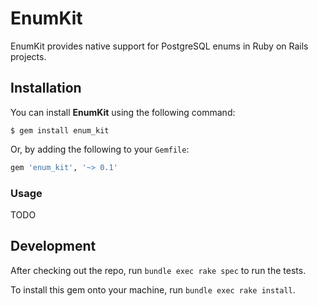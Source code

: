 # EnumKit

EnumKit provides native support for PostgreSQL enums in Ruby on Rails projects.

## Installation

You can install **EnumKit** using the following command:

    $ gem install enum_kit

Or, by adding the following to your `Gemfile`:

```ruby
gem 'enum_kit', '~> 0.1'
```

### Usage

TODO

## Development

After checking out the repo, run `bundle exec rake spec` to run the tests.

To install this gem onto your machine, run `bundle exec rake install`.
